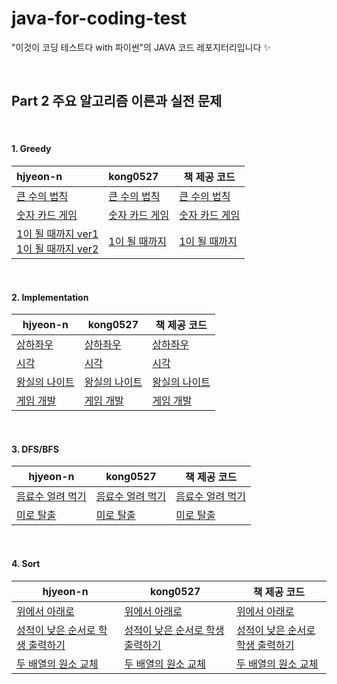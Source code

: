 # java-for-coding-test
"이것이 코딩 테스트다 with 파이썬"의 JAVA 코드 레포지터리입니다 ✨

<br/>

## Part 2 주요 알고리즘 이른과 실전 문제

<br/>

#### 1. Greedy

| hjyeon-n                                                     | kong0527                                                     | 책 제공 코드                                                 |
| :----------------------------------------------------------- | :----------------------------------------------------------- | ------------------------------------------------------------ |
| [큰 수의 법칙](https://github.com/hjyeon-n/java-for-coding-test/blob/master/Greedy/hjyeon-n/%ED%81%B0%20%EC%88%98%EC%9D%98%20%EB%B2%95%EC%B9%99.java) | [큰 수의 법칙](https://github.com/hjyeon-n/java-for-coding-test/blob/master/Greedy/kong0527/%ED%81%B0%20%EC%88%98%EC%9D%98%20%EB%B2%95%EC%B9%99.java) | [큰 수의 법칙](https://github.com/ndb796/python-for-coding-test/blob/master/3/2.java) |
| [숫자 카드 게임](https://github.com/hjyeon-n/java-for-coding-test/blob/master/Greedy/hjyeon-n/%EC%88%AB%EC%9E%90%20%EC%B9%B4%EB%93%9C%20%EA%B2%8C%EC%9E%84.java) | [숫자 카드 게임](https://github.com/hjyeon-n/java-for-coding-test/blob/master/Greedy/kong0527/%EC%88%AB%EC%9E%90%20%EC%B9%B4%EB%93%9C%20%EA%B2%8C%EC%9E%84.java) | [숫자 카드 게임](https://github.com/ndb796/python-for-coding-test/blob/master/3/4.java) |
| [1이 될 때까지 ver1](https://github.com/hjyeon-n/java-for-coding-test/blob/master/Greedy/hjyeon-n/1%EC%9D%B4%20%EB%90%A0%20%EB%95%8C%EA%B9%8C%EC%A7%80/1%EC%9D%B4%20%EB%90%A0%20%EB%95%8C%EA%B9%8C%EC%A7%80_ver1.java)<br />[1이 될 때까지 ver2](https://github.com/hjyeon-n/java-for-coding-test/blob/master/Greedy/hjyeon-n/1%EC%9D%B4%20%EB%90%A0%20%EB%95%8C%EA%B9%8C%EC%A7%80/1%EC%9D%B4%20%EB%90%A0%20%EB%95%8C%EA%B9%8C%EC%A7%80_ver2.java) | [1이 될 때까지](https://github.com/hjyeon-n/java-for-coding-test/blob/master/Greedy/kong0527/1%EC%9D%B4%20%EB%90%A0%20%EB%95%8C%EA%B9%8C%EC%A7%80.java) | [1이 될 때까지](https://github.com/ndb796/python-for-coding-test/blob/master/3/6.java) |

<br/>

#### 2. Implementation

| hjyeon-n                                                     | kong0527                                                     | 책 제공 코드                                                 |
| ------------------------------------------------------------ | ------------------------------------------------------------ | ------------------------------------------------------------ |
| [상하좌우](https://github.com/hjyeon-n/java-for-coding-test/blob/master/Implementation/hjyeon-n/%EC%83%81%ED%95%98%EC%A2%8C%EC%9A%B0.java) | [상하좌우](https://github.com/hjyeon-n/java-for-coding-test/blob/master/Implementation/kong0527/%EC%83%81%ED%95%98%EC%A2%8C%EC%9A%B0.java) | [상하좌우](https://github.com/ndb796/python-for-coding-test/blob/master/4/1.java) |
| [시각](https://github.com/hjyeon-n/java-for-coding-test/blob/master/Implementation/hjyeon-n/%EC%8B%9C%EA%B0%81.java) | [시각](https://github.com/hjyeon-n/java-for-coding-test/blob/master/Implementation/kong0527/%EC%8B%9C%EA%B0%81.java) | [시각](https://github.com/ndb796/python-for-coding-test/blob/master/4/2.java) |
| [왕실의 나이트](https://github.com/hjyeon-n/java-for-coding-test/blob/master/Implementation/hjyeon-n/%EC%99%95%EC%8B%A4%EC%9D%98%20%EB%82%98%EC%9D%B4%ED%8A%B8.java) | [왕실의 나이트](https://github.com/hjyeon-n/java-for-coding-test/blob/master/Implementation/kong0527/%EC%99%95%EC%8B%A4%EC%9D%98%20%EB%82%98%EC%9D%B4%ED%8A%B8.java) | [왕실의 나이트](https://github.com/ndb796/python-for-coding-test/blob/master/4/3.java) |
| [게임 개발](https://github.com/hjyeon-n/java-for-coding-test/blob/master/Implementation/hjyeon-n/%EA%B2%8C%EC%9E%84%20%EA%B0%9C%EB%B0%9C.java) | [게임 개발](https://github.com/hjyeon-n/java-for-coding-test/blob/master/Implementation/kong0527/%EA%B2%8C%EC%9E%84%20%EA%B0%9C%EB%B0%9C.java) | [게임 개발](https://github.com/ndb796/python-for-coding-test/blob/master/4/4.java) |

<br>

#### 3. DFS/BFS

| hjyeon-n                                                     | kong0527                                                     | 책 제공 코드                                                 |
| ------------------------------------------------------------ | ------------------------------------------------------------ | ------------------------------------------------------------ |
| [음료수 얼려 먹기](https://github.com/hjyeon-n/java-for-coding-test/tree/master/DFS%2C%20BFS/hjyeon-n/%EC%9D%8C%EB%A3%8C%EC%88%98%20%EC%96%BC%EB%A0%A4%20%EB%A8%B9%EA%B8%B0) | [음료수 얼려 먹기](https://github.com/hjyeon-n/java-for-coding-test/blob/master/DFS%2C%20BFS/kong0527/%EC%9D%8C%EB%A3%8C%EC%88%98%20%EC%96%BC%EB%A0%A4%20%EB%A8%B9%EA%B8%B0.java) | [음료수 얼려 먹기](https://github.com/ndb796/python-for-coding-test/blob/master/5/10.java) |
| [미로 탈출](https://github.com/hjyeon-n/java-for-coding-test/blob/master/DFS%2C%20BFS/hjyeon-n/%EB%AF%B8%EB%A1%9C%20%ED%83%88%EC%B6%9C.java) | [미로 탈출](https://github.com/hjyeon-n/java-for-coding-test/blob/master/DFS%2C%20BFS/kong0527/%EB%AF%B8%EB%A1%9C%20%ED%83%88%EC%B6%9C.java) | [미로 탈출](https://github.com/ndb796/python-for-coding-test/blob/master/5/11.java) |

<br>

#### 4. Sort

| hjyeon-n                                                     | kong0527                                                     | 책 제공 코드                                                 |
| ------------------------------------------------------------ | ------------------------------------------------------------ | ------------------------------------------------------------ |
| [위에서 아래로](https://github.com/hjyeon-n/java-for-coding-test/blob/master/Sort/hjyeon-n/%EC%9C%84%EC%97%90%EC%84%9C%20%EC%95%84%EB%9E%98%EB%A1%9C.java) | [위에서 아래로](https://github.com/hjyeon-n/java-for-coding-test/blob/master/Sort/kong0527/%EC%9C%84%EC%97%90%EC%84%9C%20%EC%95%84%EB%9E%98%EB%A1%9C.java) | [위에서 아래로](https://github.com/ndb796/python-for-coding-test/blob/master/6/10.java) |
| [성적이 낮은 순서로 학생 출력하기](https://github.com/hjyeon-n/java-for-coding-test/blob/master/Sort/hjyeon-n/%EC%84%B1%EC%A0%81%EC%9D%B4%20%EB%82%AE%EC%9D%80%20%EC%88%9C%EC%84%9C%EB%A1%9C%20%ED%95%99%EC%83%9D%20%EC%B6%9C%EB%A0%A5%ED%95%98%EA%B8%B0.java) | [성적이 낮은 순서로 학생 출력하기](https://github.com/hjyeon-n/java-for-coding-test/blob/master/Sort/kong0527/%EC%84%B1%EC%A0%81%EC%9D%B4%20%EB%82%AE%EC%9D%80%20%EC%88%9C%EC%84%9C%EB%A1%9C%20%ED%95%99%EC%83%9D%20%EC%B6%9C%EB%A0%A5%ED%95%98%EA%B8%B0.java) | [성적이 낮은 순서로 학생 출력하기](https://github.com/ndb796/python-for-coding-test/blob/master/6/11.java) |
| [두 배열의 원소 교체](https://github.com/hjyeon-n/java-for-coding-test/blob/master/Sort/hjyeon-n/%EB%91%90%20%EB%B0%B0%EC%97%B4%EC%9D%98%20%EC%9B%90%EC%86%8C%20%EA%B5%90%EC%B2%B4.java) | [두 배열의 원소 교체](https://github.com/hjyeon-n/java-for-coding-test/blob/master/Sort/kong0527/%EB%91%90%20%EB%B0%B0%EC%97%B4%EC%9D%98%20%EC%9B%90%EC%86%8C%20%EA%B5%90%EC%B2%B4.java) | [두 배열의 원소 교체](https://github.com/ndb796/python-for-coding-test/blob/master/6/12.java) |

